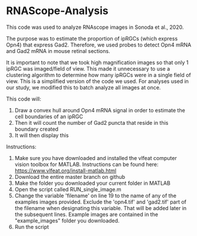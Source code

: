 # RNAScope-Analysis
This code was used to analyze RNAscope images in Sonoda et al., 2020.

The purpose was to estimate the proportion of ipRGCs (which express Opn4) that express Gad2. Therefore, we used probes to detect Opn4 mRNA and Gad2 mRNA in mouse retinal sections.

It is important to note that we took high magnification images so that only 1 ipRGC was imaged/field of view. This made it unnecessary to use a clustering algorithm to determine how many ipRGCs were in a single field of view. This is a simplified version of the code we used. For analyses used in our study, we modified this to batch analyze all images at once.

This code will: 
1. Draw a convex hull around Opn4 mRNA signal in order to estimate the cell boundaries of an ipRGC
2. Then it will count the number of Gad2 puncta that reside in this boundary created
3. It will then display this

Instructions:
1. Make sure you have downloaded and installed the vlfeat computer vision toolbox for MATLAB. Instructions can be found here: https://www.vlfeat.org/install-matlab.html
2. Download the entire master branch on github
3. Make the folder you downloaded your current folder in MATLAB
4. Open the script called RUN_single_image.m
5. Change the variable 'filename' on line 19 to the name of any of the examples images provided. Exclude the 'opn4.tif' and 'gad2.tif' part of the filename when designating this variable. That will be added later in the subsequent lines.
Example images are contained in the "example_images" folder you downloaded.
6. Run the script

